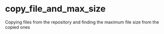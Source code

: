 # copy_file_and_max_size
Copying files from the repository and finding the maximum file size from the copied ones
